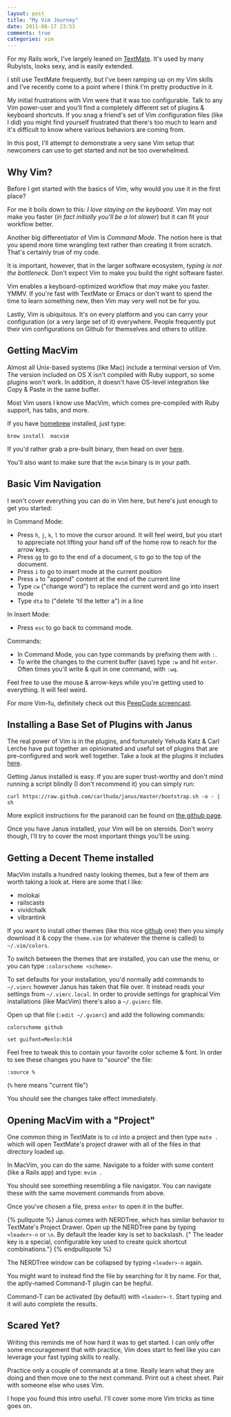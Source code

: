 ```yaml
---
layout: post
title: "My Vim Journey"
date: 2011-08-17 23:53
comments: true
categories: vim
---
```


For my Rails work, I've largely leaned on [TextMate](http://macromates.org).  It's used by many Rubyists, looks sexy,
and is easily extended.

I still use TextMate frequently, but I've been ramping up on my Vim
skills and I've recently come to a point where I think I'm pretty
productive in it.

My initial frustrations with Vim were that it was too configurable.
Talk to any Vim power-user and you'll find a completely different set of
plugins & keyboard shortcuts.  If you snag a friend's set of Vim
configuration files (like I did) you might find yourself frustrated that
there's too much to learn and it's difficult to know where various
behaviors are coming from.

In this post, I'll attempt to demonstrate a very sane Vim setup that
newcomers can use to get started and not be too overwhelmed.

## Why Vim?

Before I get started with the basics of Vim, why would you use it in the
first place?

For me it boils down to this:  _I love staying on the keyboard_.
Vim may not make you faster (_in fact initially you'll be a lot slower_) but it can fit your workflow better.

Another big differentiator of Vim is _Command Mode_.  The notion
here is that you spend more time wrangling text rather than creating it
from scratch.  That's certainly true of my code.

It is important, however, that in the larger software ecosystem,
*typing is not the bottleneck*.  Don't expect Vim to make you build
the right software faster.

Vim enables a keyboard-optimized workflow that _may_ make you faster.
YMMV.  If you're fast with TextMate or Emacs or don't want to spend the
time to learn something new, then Vim may very well not be for you.

Lastly, Vim is ubiquitous.  It's on every platform and
you can carry your configuration (or a very large set of it) everywhere.
People frequently put their vim configurations on Github for themselves
and others to utilize.

## Getting MacVim

Almost all Unix-based systems (like Mac) include a terminal version of
Vim.  The version included on OS X isn't compiled with Ruby support, so
some plugins won't work.  In addition, it doesn't have OS-level
integration like Copy & Paste in the same buffer.

Most Vim users I know use MacVim, which comes pre-compiled with Ruby
support, has tabs, and more.

If you have [homebrew](http://mxcl.github.com/homebrew/) installed, just
type:

```
brew install  macvim
```

If you'd rather grab a pre-built binary, then head on over [here](https://github.com/b4winckler/macvim).

You'll also want to make sure that the `mvim` binary is in your path.

## Basic Vim Navigation

I won't cover everything you can do in Vim here, but here's just enough
to get you started:

In Command Mode:

- Press `h`, `j`, `k`, `l` to move the cursor around.  It will feel weird, but you start to appreciate not 
  lifting your hand off of the home row to reach for the arrow keys.
- Press `gg` to go to the end of a document, `G` to go to the top of
  the document.
- Press `i` to go to insert mode at the current position
- Press `a` to "append" content at the end of the current line
- Type `cw` ("change word") to replace the current word and go into
  insert mode
- Type `dta` to ("delete 'til the letter a") in a line

In Insert Mode:

- Press `esc` to go back to command mode.

Commands:

- In Command Mode, you can type commands by prefixing them with `:`.
- To write the changes to the current buffer (save) type `:w` and hit
  `enter`.  Often times you'll write & quit in one command, with `:wq`.

Feel free to use the mouse & arrow-keys while you're getting used to everything.  It
will feel weird.

For more Vim-fu, definitely check out this [PeepCode
screencast](http://peepcode.com/products/smash-into-vim-i).

## Installing a Base Set of Plugins with Janus

The real power of Vim is in the plugins, and fortunately Yehuda Katz &
Carl Lerche have put together an opinionated and useful set of plugins
that are pre-configured and work well together.  Take a look at the plugins it includes
[here](https://github.com/carlhuda/janus).

Getting Janus installed is easy.  If you are super trust-worthy and
don't mind running a script blindly (I don't recommend it) you can
simply run:

```
curl https://raw.github.com/carlhuda/janus/master/bootstrap.sh -o - | sh
```

More explicit instructions for the paranoid can be found on [the github
page](http://github.com/carlhuda/janus).

Once you have Janus installed, your Vim will be on steroids. Don't worry
though, I'll try to cover the most important things you'll be using.


## Getting a Decent Theme installed

MacVim installs a hundred nasty looking themes, but a few of them are
worth taking a look at.  Here are some that I like:

- molokai
- railscasts
- vividchalk
- vibrantink

If you want to install other themes (like this nice [github](http://www.vim.org/scripts/script.php?script_id=2855) one) then you
simply download it & copy the `theme.vim` (or whatever the theme is
called) to `~/.vim/colors`.

To switch between the themes that are installed, you can use the menu,
or you can type `:colorscheme <scheme>`.

To set defaults for your installation, you'd normally add commands to
`~/.vimrc` however Janus has taken that file over.  It instead reads
your settings from `~/.vimrc.local`.  In order to provide settings for
graphical Vim installations (like MacVim) there's also a `~/.gvimrc`
file.

Open up that file (`:edit ~/.gvimrc`) and add the following commands:

```
colorscheme github

set guifont=Menlo:h14
```

Feel free to tweak this to contain your favorite color scheme & font.
In order to see these changes you have to "source" the file:

```
:source %
```

(`%` here means "current file")

You should see the changes take effect immediately.


## Opening MacVim with a "Project"

One common thing in TextMate is to `cd` into a project and then type
`mate .` which will open TextMate's project drawer with all of the files
in that directory loaded up.

In MacVim, you can do the same.  Navigate to a folder with some content
(like a Rails app) and type: `mvim .`

You should see something resembling a file navigator.  You can navigate
these with the same movement commands from above.

Once you've chosen a file, press `enter` to open it in the buffer.

{% pullquote %}
Janus comes with NERDTree, which has similar behavior to TextMate's
Project Drawer.  Open up the NERDTree pane by typing `<leader>-n` or `\n`. By default the leader key is set to backslash.
{" The leader key is a special, configurable key used to create quick shortcut combinations."}
{% endpullquote %}

The NERDTree window can be collapsed by typing `<leader>-n` again.

You might want to instead find the file by searching for it by name.
For that, the aptly-named Command-T plugin can be hepful.

Command-T can be activated (by default) with `<leader>-t`.  Start typing
and it will auto complete the results.

## Scared Yet?

Writing this reminds me of how hard it was to get started.  I can only
offer some encouragement that with practice, Vim does start to feel like
 you can leverage your fast typing skills to really.

Practice only a couple of commands at a time.  Really learn what they
are doing and then move one to the next command.  Print out a cheet
sheet.  Pair with someone else who uses Vim.

I hope you found this intro useful. I'll cover some more Vim tricks as time goes on.

